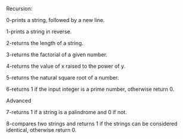 Recursion:

0-prints a string, followed by a new line.

1-prints a string in reverse.

2-returns the length of a string.

3-returns the factorial of a given number.

4-returns the value of x raised to the power of y.

5-returns the natural square root of a number.

6-returns 1 if the input integer is a prime number, otherwise return 0.

Advanced

7-returns 1 if a string is a palindrome and 0 if not.

8-compares two strings and returns 1 if the strings can be considered identical, otherwise return 0.
